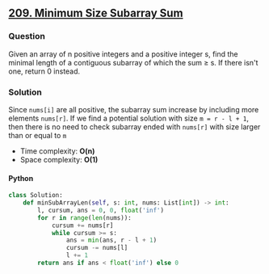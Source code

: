 ## **[209. Minimum Size Subarray Sum](https://leetcode.com/problems/minimum-size-subarray-sum/)**

### Question
Given an array of n positive integers and a positive integer s, find the minimal length of a contiguous subarray of which the sum ≥ s. If there isn't one, return 0 instead.

### Solution
Since `nums[i]` are all positive, the subarray sum increase by including more elements `nums[r]`. If we find a potential solution with size `m = r - l + 1`, then there is no need to check subarray ended with `nums[r]` with size larger than or equal to `m`

- Time complexity: **O(n)**
- Space complexity: **O(1)**

#### Python
```python
class Solution:
    def minSubArrayLen(self, s: int, nums: List[int]) -> int:
        l, cursum, ans = 0, 0, float('inf')
        for r in range(len(nums)):
            cursum += nums[r]
            while cursum >= s:
                ans = min(ans, r - l + 1)
                cursum -= nums[l]
                l += 1
        return ans if ans < float('inf') else 0
```
